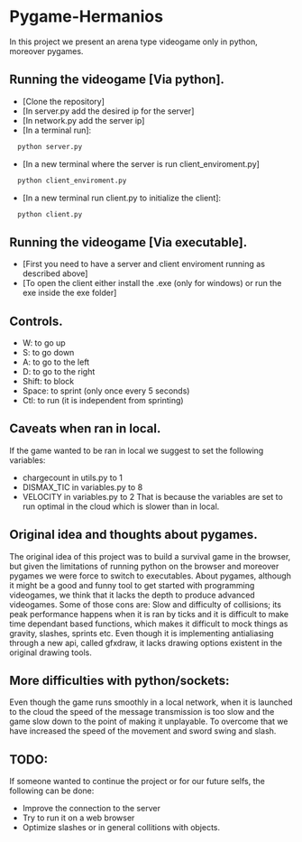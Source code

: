 # Pygame-Hermanios
In this project we present an arena type videogame only in python, moreover pygames.

## Running the videogame [Via python].
  - [Clone the repository]
  - [In server.py add the desired ip for the server]
  - [In network.py add the server ip]
  - [In a terminal run]:
  ```python
    python server.py
  ```
  - [In a new terminal where the server is run client_enviroment.py]
  ```python
    python client_enviroment.py
  ```
  - [In a new terminal run client.py to initialize the client]:
  ```python
    python client.py
  ```
 ## Running the videogame [Via executable].
  - [First you need to have a server and client enviroment running as described above]
  - [To open the client either install the .exe (only for windows) or run the exe inside the exe folder]
  
 ## Controls.
  - W: to go up
  - S: to go down
  - A: to go to the left
  - D: to go to the right
  - Shift: to block
  - Space: to sprint (only once every 5 seconds)
  - Ctl: to run (it is independent from sprinting)
  
## Caveats when ran in local.
If the game wanted to be ran in local we suggest to set the following variables:
  - chargecount in utils.py to 1
  - DISMAX_TIC in variables.py to 8
  - VELOCITY in variables.py to 2
That is because the variables are set to run optimal in the cloud which is slower than in local.

## Original idea and thoughts about pygames.
The original idea of this project was to build a survival game in the browser, but given the limitations of running python on the browser
and moreover pygames we were force to switch to executables.
About pygames, although it might be a good and funny tool to get started with programming videogames, we think that it lacks the depth
to produce advanced videogames. Some of those cons are: Slow and difficulty of collisions; its peak performance happens when it is ran by ticks and
it is difficult to make time dependant based functions, which makes it difficult to mock things as gravity, slashes, sprints etc.
Even though it is implementing antialiasing through a new api, called gfxdraw, it lacks drawing options existent in the original drawing tools.

## More difficulties with python/sockets:
Even though the game runs smoothly in a local network, when it is launched to the cloud the speed of the message transmission is too slow and
the game slow down to the point of making it unplayable. To overcome that we have increased the speed of the movement and sword swing and slash.

## TODO:
If someone wanted to continue the project or for our future selfs, the following can be done:
  - Improve the connection to the server
  - Try to run it on a web browser
  - Optimize slashes or in general collitions with objects.

